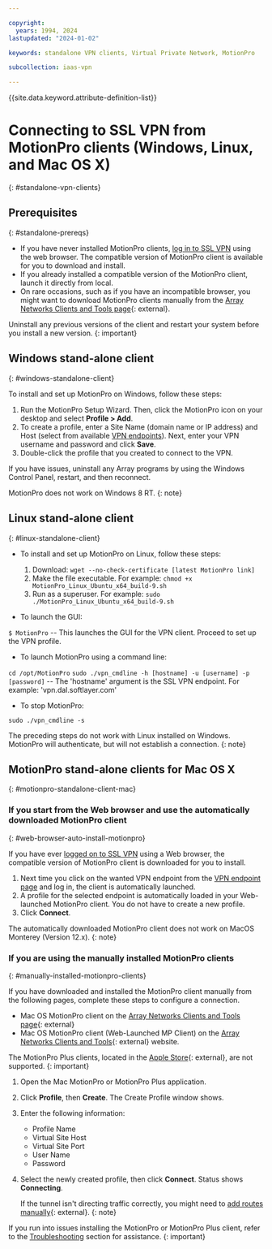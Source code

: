 ```yaml
---

copyright:
  years: 1994, 2024
lastupdated: "2024-01-02"

keywords: standalone VPN clients, Virtual Private Network, MotionPro

subcollection: iaas-vpn

---
```


{{site.data.keyword.attribute-definition-list}}

# Connecting to SSL VPN from MotionPro clients (Windows, Linux, and Mac OS X)
{: #standalone-vpn-clients}

## Prerequisites
{: #standalone-prereqs}

* If you have never installed MotionPro clients, [log in to SSL VPN](/docs/iaas-vpn?topic=iaas-vpn-getting-started#login-to-the-vpn) using the web browser. The compatible version of MotionPro client is available for you to download and install.
* If you already installed a compatible version of the MotionPro client, launch it directly from local.
* On rare occasions, such as if you have an incompatible browser, you might want to download MotionPro clients manually from the [Array Networks Clients and Tools page](https://support.arraynetworks.net/prx/001/http/supportportal.arraynetworks.net/downloads/downloads.html){: external}.

Uninstall any previous versions of the client and restart your system before you install a new version.
{: important}

## Windows stand-alone client
{: #windows-standalone-client}

To install and set up MotionPro on Windows, follow these steps:

1. Run the MotionPro Setup Wizard. Then, click the MotionPro icon on your desktop and select **Profile > Add**.
1. To create a profile, enter a Site Name (domain name or IP address) and Host (select from available [VPN endpoints](/docs/iaas-vpn?topic=iaas-vpn-available-vpn-endpoints)). Next, enter your VPN username and password and click **Save**.
1. Double-click the profile that you created to connect to the VPN.

If you have issues, uninstall any Array programs by using the Windows Control Panel, restart, and then reconnect.

   MotionPro does not work on Windows 8 RT.
   {: note}

## Linux stand-alone client
{: #linux-standalone-client}

* To install and set up MotionPro on Linux, follow these steps:

   1. Download: `wget --no-check-certificate [latest MotionPro link]`
   1. Make the file executable. For example: `chmod +x MotionPro_Linux_Ubuntu_x64_build-9.sh`
   1. Run as a superuser. For example: `sudo ./MotionPro_Linux_Ubuntu_x64_build-9.sh`

* To launch the GUI:

`$ MotionPro` -- This launches the GUI for the VPN client. Proceed to set up the VPN profile.

* To launch MotionPro using a command line:

`cd /opt/MotionPro`
`sudo ./vpn_cmdline -h [hostname] -u [username] -p [password]` -- The 'hostname' argument is the SSL VPN endpoint. For example: 'vpn.dal.softlayer.com'

* To stop MotionPro:

`sudo ./vpn_cmdline -s`

The preceding steps do not work with Linux installed on Windows. MotionPro will authenticate, but will not establish a connection.
{: note}

## MotionPro stand-alone clients for Mac OS X
{: #motionpro-standalone-client-mac}

### If you start from the Web browser and use the automatically downloaded MotionPro client
{: #web-browser-auto-install-motionpro}

If you have ever [logged on to SSL VPN](/docs/iaas-vpn?topic=iaas-vpn-getting-started#login-to-the-vpn) using a Web browser, the compatible version of MotionPro client is downloaded for you to install.

1. Next time you click on the wanted VPN endpoint from the [VPN endpoint page](https://www.ibm.com/products/vpn-access) and log in, the client is automatically launched.
1. A profile for the selected endpoint is automatically loaded in your Web-launched MotionPro client. You do not have to create a new profile.
1. Click **Connect**.

The automatically downloaded MotionPro client does not work on MacOS Monterey (Version 12.x).
{: note}

### If you are using the manually installed MotionPro clients
{: #manually-installed-motionpro-clients}

If you have downloaded and installed the MotionPro client manually from the following pages, complete these steps to configure a connection.

* Mac OS MotionPro client on the [Array Networks Clients and Tools page](https://support.arraynetworks.net/prx/001/http/supportportal.arraynetworks.net/downloads/downloads.html){: external}
* Mac OS MotionPro client (Web-Launched MP Client) on the [Array Networks Clients and Tools](https://support.arraynetworks.net/prx/001/http/supportportal.arraynetworks.net/downloads/downloads.html){: external} website.

The MotionPro Plus clients, located in the [Apple Store](https://apps.apple.com/us/app/motionpro-plus/id1218085720?mt=12){: external}, are not supported.
{: important}

1. Open the Mac MotionPro or MotionPro Plus application.
1. Click **Profile**, then **Create**. The Create Profile window shows.
1. Enter the following information:

   * Profile Name
   * Virtual Site Host
   * Virtual Site Port
   * User Name
   * Password

1. Select the newly created profile, then click **Connect**. Status shows **Connecting**.

   If the tunnel isn't directing traffic correctly, you might need to [add routes manually](https://discussions.apple.com/thread/2735376){: external}.
   {: note}

If you run into issues installing the MotionPro or MotionPro Plus client, refer to the [Troubleshooting](/docs/iaas-vpn?topic=iaas-vpn-motionpro-pkg-error) section for assistance.
{: important}
